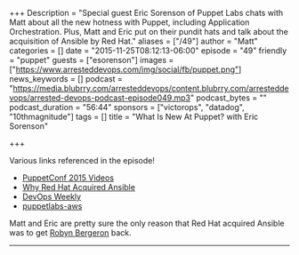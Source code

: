 +++
Description = "Special guest Eric Sorenson of Puppet Labs chats with Matt about all the new hotness with Puppet, including Application Orchestration. Plus, Matt and Eric put on their pundit hats and talk about the acquisition of Ansible by Red Hat."
aliases = ["/49"]
author = "Matt"
categories = []
date = "2015-11-25T08:12:13-06:00"
episode = "49"
friendly = "puppet"
guests = ["esorenson"]
images = ["https://www.arresteddevops.com/img/social/fb/puppet.png"]
news_keywords = []
podcast = "https://media.blubrry.com/arresteddevops/content.blubrry.com/arresteddevops/arrested-devops-podcast-episode049.mp3"
podcast_bytes = ""
podcast_duration = "56:44"
sponsors = ["victorops", "datadog", "10thmagnitude"]
tags = []
title = "What Is New At Puppet? with Eric Sorenson"

+++

Various links referenced in the episode!

- [PuppetConf 2015 Videos](http://info.puppetlabs.com/PuppetConf-2015-Videos-and-Presentations.html)
- [Why Red Hat Acquired Ansible](https://www.redhat.com/en/about/blog/why-red-hat-acquired-ansible)
- [DevOps Weekly](http://www.devopsweekly.com/)
- [puppetlabs-aws](https://github.com/puppetlabs/puppetlabs-aws)

Matt and Eric are pretty sure the only reason that Red Hat acquired Ansible was to get [Robyn Bergeron](https://twitter.com/robynbergeron) back.

---
